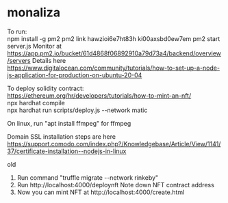 # monaliza

To run:  
npm install -g pm2
pm2 link hawzioi6e7ht83h ki00axsbd0ew7em
pm2 start server.js 
Monitor at https://app.pm2.io/bucket/61d4868f06892910a79d73a4/backend/overview/servers
Details here https://www.digitalocean.com/community/tutorials/how-to-set-up-a-node-js-application-for-production-on-ubuntu-20-04   

  

To deploy solidity contract:
https://ethereum.org/hr/developers/tutorials/how-to-mint-an-nft/  
npx hardhat compile  
npx hardhat run scripts/deploy.js --network matic  

On linux, run "apt  install ffmpeg" for ffmpeg

Domain SSL installation steps are here   
https://support.comodo.com/index.php?/Knowledgebase/Article/View/1141/37/certificate-installation--nodejs-in-linux   
  
old
1. Run command "truffle migrate --network rinkeby"
2. Run http://localhost:4000/deploynft
Note down NFT contract address
3. Now you can mint NFT at http://localhost:4000/create.html
